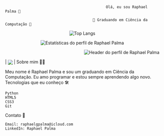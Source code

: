                                                   Olá, eu sou Raphael Palma 👋

                                            🚀 Graduando em Ciência da Computação 🚀
<p align="center">
  <img src="https://github-readme-stats.vercel.app/api/top-langs/?username=raphaelgpalma&layout=compact&langs_count=6&theme=dark&hide_title=true" alt="Top Langs" />
</p><p align="center">
  <img src="https://github-readme-stats.vercel.app/api?username=raphaelgpalma&show_icons=true&theme=dark" alt="Estatísticas do perfil de Raphael Palma">
</p><p align="right">
  <img src="https://media0.giphy.com/media/v1.Y2lkPTc5MGI3NjExZjg1MzFmMDlkNmY4ODIyZGViN2MwMzUzZmFlZjUxM2RjNzFkY2QyYSZjdD1z/GjDecCEEGJb82Tcm8B/giphy.gif" alt="Header do perfil de Raphael Palma">
</p>
| <a href="https://github.com/raphaelgpalma/github-readme-stats"><img align="center" src="https://github-readme-stats.vercel.app/api/top-langs/?username=raphaelgpalma&layout=compact&theme=buefy&hide_border=true" /></a> |
Sobre mim 🙋‍♂️


Meu nome é Raphael Palma e sou um graduando em Ciência da Computação. Eu amo programar e estou sempre aprendendo algo novo.
Tecnologias que eu conheço 🛠️

    Python
    HTML5
    CSS3
    Git

Contato 📱

    Email: raphaelgpalma@icloud.com
    LinkedIn: Raphael Palma
    


